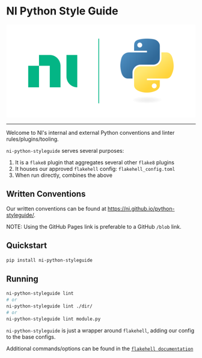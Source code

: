 # NI Python Style Guide

![logo](docs/logo.svg)

---

<!-- @TODO: We should show you some stinkin' badges -->

Welcome to NI's internal and external Python conventions and linter rules/plugins/tooling.

`ni-python-styleguide` serves several purposes:

1. It is a `flake8` plugin that aggregates several other `flake8` plugins
1. It houses our approved `flakehell` config: `flakehell_config.toml`
1. When run directly, combines the above

## Written Conventions

Our written conventions can be found at https://ni.github.io/python-styleguide/.

NOTE: Using the GitHub Pages link is preferable to a GitHub `/blob` link.

## Quickstart

```bash
pip install ni-python-styleguide
```

## Running

```bash
ni-python-styleguide lint
# or
ni-python-styleguide lint ./dir/
# or
ni-python-styleguide lint module.py
```

`ni-python-styleguide` is just a wrapper around `flakehell`, adding our config to the base configs.

Additional commands/options can be found in the [`flakehell documentation`](https://flakehell.readthedocs.io/index.html)
